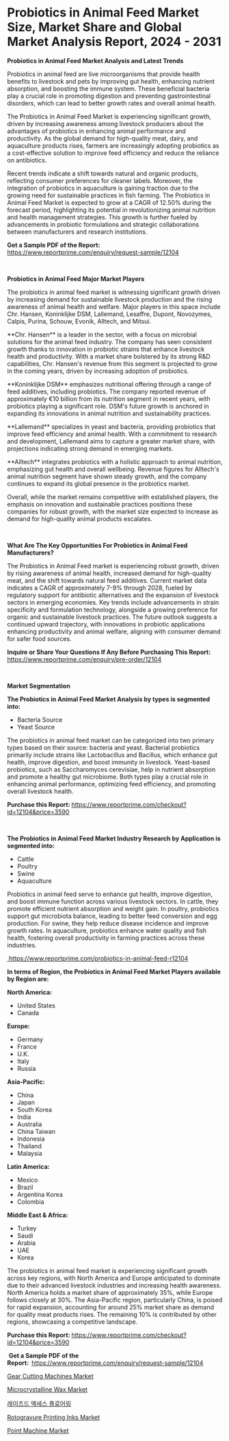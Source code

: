 <p><h1>Probiotics in Animal Feed Market Size, Market Share and Global Market Analysis Report, 2024 - 2031</h1></p><p><strong>Probiotics in Animal Feed Market Analysis and Latest Trends</strong></p>
<p><p>Probiotics in animal feed are live microorganisms that provide health benefits to livestock and pets by improving gut health, enhancing nutrient absorption, and boosting the immune system. These beneficial bacteria play a crucial role in promoting digestion and preventing gastrointestinal disorders, which can lead to better growth rates and overall animal health.</p><p>The Probiotics in Animal Feed Market is experiencing significant growth, driven by increasing awareness among livestock producers about the advantages of probiotics in enhancing animal performance and productivity. As the global demand for high-quality meat, dairy, and aquaculture products rises, farmers are increasingly adopting probiotics as a cost-effective solution to improve feed efficiency and reduce the reliance on antibiotics.</p><p>Recent trends indicate a shift towards natural and organic products, reflecting consumer preferences for cleaner labels. Moreover, the integration of probiotics in aquaculture is gaining traction due to the growing need for sustainable practices in fish farming. The Probiotics in Animal Feed Market is expected to grow at a CAGR of 12.50% during the forecast period, highlighting its potential in revolutionizing animal nutrition and health management strategies. This growth is further fueled by advancements in probiotic formulations and strategic collaborations between manufacturers and research institutions.</p></p>
<p><strong>Get a Sample PDF of the Report:&nbsp;</strong> <a href="https://www.reportprime.com/enquiry/request-sample/12104">https://www.reportprime.com/enquiry/request-sample/12104</a></p>
<p>&nbsp;</p>
<p><strong>Probiotics in Animal Feed Major Market Players</strong></p>
<p><p>The probiotics in animal feed market is witnessing significant growth driven by increasing demand for sustainable livestock production and the rising awareness of animal health and welfare. Major players in this space include Chr. Hansen, Koninklijke DSM, Lallemand, Lesaffre, Dupont, Novozymes, Calpis, Purina, Schouw, Evonik, Alltech, and Mitsui.</p><p>**Chr. Hansen** is a leader in the sector, with a focus on microbial solutions for the animal feed industry. The company has seen consistent growth thanks to innovation in probiotic strains that enhance livestock health and productivity. With a market share bolstered by its strong R&D capabilities, Chr. Hansen's revenue from this segment is projected to grow in the coming years, driven by increasing adoption of probiotics.</p><p>**Koninklijke DSM** emphasizes nutritional offering through a range of feed additives, including probiotics. The company reported revenue of approximately €10 billion from its nutrition segment in recent years, with probiotics playing a significant role. DSM's future growth is anchored in expanding its innovations in animal nutrition and sustainability practices.</p><p>**Lallemand** specializes in yeast and bacteria, providing probiotics that improve feed efficiency and animal health. With a commitment to research and development, Lallemand aims to capture a greater market share, with projections indicating strong demand in emerging markets.</p><p>**Alltech** integrates probiotics with a holistic approach to animal nutrition, emphasizing gut health and overall wellbeing. Revenue figures for Alltech's animal nutrition segment have shown steady growth, and the company continues to expand its global presence in the probiotics market.</p><p>Overall, while the market remains competitive with established players, the emphasis on innovation and sustainable practices positions these companies for robust growth, with the market size expected to increase as demand for high-quality animal products escalates.</p></p>
<p>&nbsp;</p>
<p><strong>What Are The Key Opportunities For Probiotics in Animal Feed Manufacturers?</strong></p>
<p><p>The Probiotics in Animal Feed market is experiencing robust growth, driven by rising awareness of animal health, increased demand for high-quality meat, and the shift towards natural feed additives. Current market data indicates a CAGR of approximately 7-9% through 2028, fueled by regulatory support for antibiotic alternatives and the expansion of livestock sectors in emerging economies. Key trends include advancements in strain specificity and formulation technology, alongside a growing preference for organic and sustainable livestock practices. The future outlook suggests a continued upward trajectory, with innovations in probiotic applications enhancing productivity and animal welfare, aligning with consumer demand for safer food sources.</p></p>
<p><strong>Inquire or Share Your Questions If Any Before Purchasing This Report:</strong> <a href="https://www.reportprime.com/enquiry/pre-order/12104">https://www.reportprime.com/enquiry/pre-order/12104</a></p>
<p>&nbsp;</p>
<p><strong>Market Segmentation</strong></p>
<p><strong>The Probiotics in Animal Feed Market Analysis by types is segmented into:</strong></p>
<p><ul><li>Bacteria Source</li><li>Yeast Source</li></ul></p>
<p><p>The probiotics in animal feed market can be categorized into two primary types based on their source: bacteria and yeast. Bacterial probiotics primarily include strains like Lactobacillus and Bacillus, which enhance gut health, improve digestion, and boost immunity in livestock. Yeast-based probiotics, such as Saccharomyces cerevisiae, help in nutrient absorption and promote a healthy gut microbiome. Both types play a crucial role in enhancing animal performance, optimizing feed efficiency, and promoting overall livestock health.</p></p>
<p><strong>Purchase this Report:&nbsp;</strong><a href="https://www.reportprime.com/checkout?id=12104&price=3590">https://www.reportprime.com/checkout?id=12104&price=3590</a></p>
<p>&nbsp;</p>
<p><strong>The Probiotics in Animal Feed Market Industry Research by Application is segmented into:</strong></p>
<p><ul><li>Cattle</li><li>Poultry</li><li>Swine</li><li>Aquaculture</li></ul></p>
<p><p>Probiotics in animal feed serve to enhance gut health, improve digestion, and boost immune function across various livestock sectors. In cattle, they promote efficient nutrient absorption and weight gain. In poultry, probiotics support gut microbiota balance, leading to better feed conversion and egg production. For swine, they help reduce disease incidence and improve growth rates. In aquaculture, probiotics enhance water quality and fish health, fostering overall productivity in farming practices across these industries.</p></p>
<p><a href="https://www.reportprime.com/probiotics-in-animal-feed-r12104">&nbsp;https://www.reportprime.com/probiotics-in-animal-feed-r12104</a></p>
<p><strong>In terms of Region, the Probiotics in Animal Feed Market Players available by Region are:</strong></p>
<p>
    <p> <strong> North America: </strong>
        <ul>
            <li>United States</li>
            <li>Canada</li>
        </ul>
        </p> 
    <p> <strong> Europe: </strong>
        <ul>
            <li>Germany</li>
            <li>France</li>
            <li>U.K.</li>
            <li>Italy</li>
            <li>Russia</li>
        </ul>
        </p> 
    <p> <strong> Asia-Pacific: </strong>
        <ul>
            <li>China</li>
            <li>Japan</li>
            <li>South Korea</li>
            <li>India</li>
            <li>Australia</li>
            <li>China Taiwan</li>
            <li>Indonesia</li>
            <li>Thailand</li>
            <li>Malaysia</li>
        </ul>
        </p> 
    <p> <strong> Latin America: </strong>
        <ul>
            <li>Mexico</li>
            <li>Brazil</li>
            <li>Argentina Korea</li>
            <li>Colombia</li>
        </ul>
        </p> 
    <p> <strong> Middle East & Africa: </strong>
        <ul>
            <li>Turkey</li>
            <li>Saudi</li>
            <li>Arabia</li>
            <li>UAE</li>
            <li>Korea</li>
        </ul>
    </p>
    </p>
<p><p>The probiotics in animal feed market is experiencing significant growth across key regions, with North America and Europe anticipated to dominate due to their advanced livestock industries and increasing health awareness. North America holds a market share of approximately 35%, while Europe follows closely at 30%. The Asia-Pacific region, particularly China, is poised for rapid expansion, accounting for around 25% market share as demand for quality meat products rises. The remaining 10% is contributed by other regions, showcasing a competitive landscape.</p></p>
<p><strong>Purchase this Report: </strong><a href="https://www.reportprime.com/checkout?id=12104&price=3590">https://www.reportprime.com/checkout?id=12104&price=3590</a></p>
<p>&nbsp;<strong>Get a Sample PDF of the Report:&nbsp;&nbsp;</strong><a href="https://www.reportprime.com/enquiry/request-sample/12104">https://www.reportprime.com/enquiry/request-sample/12104</a></p>
<p><strong></strong></p>
<p><p><a href="https://medium.com/@aprilhirthe/global-gear-cutting-machines-market-size-is-expected-to-experience-a-cagr-of-9-5-99d49d8a7efa">Gear Cutting Machines Market</a></p><p><a href="https://github.com/GroverBarry/Market-Research-Report-List-7/blob/main/microcrystalline-wax-market.md">Microcrystalline Wax Market</a></p><p><a href="https://medium.com/@ixknzplk81/%EA%B8%80%EB%A1%9C%EB%B2%8C-%EA%B3%A0%EB%A6%BD-%EC%A0%91%EC%A7%80-%ED%94%8C%EB%A1%9C%EC%96%B4%EB%A7%81-%EC%8B%9C%EC%9E%A5-%EB%B6%80%EB%AC%B8-2024-2031-%EC%8B%9C%EC%9E%A5-%EB%A9%94%ED%8A%B8%EB%A6%AD%EC%8A%A4-%EB%B0%8F-%EC%8B%9C%EC%9E%A5-%EC%A0%84%EB%9E%B5%EC%A0%81-%ED%86%B5%EC%B0%B0%EB%A0%A5-7a915a00af35">레이즈드 액세스 플로어링</a></p><p><a href="https://github.com/lylyparadise/Market-Research-Report-List-5/blob/main/rotogravure-printing-inks-market.md">Rotogravure Printing Inks Market</a></p><p><a href="https://medium.com/@aprilhirthe/global-point-machine-market-exploring-market-share-market-trends-and-future-growth-aed74c78628a">Point Machine Market</a></p></p>